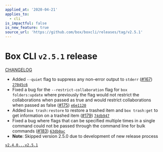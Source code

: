 ```yaml
---
applied_at: '2020-04-21'
applies_to:
  - cli
is_impactful: false
is_new_feature: true
source_url: 'https://github.com/box/boxcli/releases/tag/v2.5.1'
---
```

# Box CLI `v2.5.1` release

[CHANGELOG](https://github.com/box/boxcli/blob/master/CHANGELOG.md#251-2020-04-14)

- Added `--quiet` flag to suppress any non-error output to `stderr` ([#167](https://github.com/box/boxcli/pull/167)) [`27045c6`](https://github.com/box/boxcli/commit/27045c6)
- Fixed a bug for the `--restrict-collaboration` flag for `box folders:update` where previously the flag would not restrict the collaborations when passed as true and would restrict collaborations when passed as false ([#175](https://github.com/box/boxcli/pull/175)) [`e6e1120`](https://github.com/box/boxcli/commit/e6e1120)
- Added `box trash:restore` to restore a trashed item and `box trash:get` to get information on a trashed item ([#179](https://github.com/box/boxcli/pull/179)) [`74db947`](https://github.com/box/boxcli/commit/74db947)
- Fixed a bug where flags that can be specified multiple times in a single command could not be passed through the command line for bulk commands ([#183](https://github.com/box/boxcli/pull/183)) [`63db0ac`](https://github.com/box/boxcli/commit/63db0ac)
- **Note**: Skipped version 2.5.0 due to development of new release process

[`v2.4.0...v2.5.1`](https://github.com/box/boxcli/compare/`v2.4.0...v2.5.1`)
